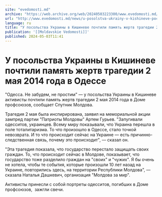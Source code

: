 ```yaml
---
site: "evedomosti.md"
archive: "https://web.archive.org/web/20240503223300/www.evedomosti.md/news/u-posolstva-ukrainy-v-kishineve-pochtili-pamyat-zhertv-trage"
url: "http://www.evedomosti.md/news/u-posolstva-ukrainy-v-kishineve-pochtili-pamyat-zhertv-trage"
language: ru
title: "У посольства Украины в Кишиневе почтили память жертв трагедии 2 мая 2014 года в Одессе"
publication: '[[Moldavskie Vedomosti]]'
published: 2024-05-03T11:41
---
```


# У посольства Украины в Кишиневе почтили память жертв трагедии 2 мая 2014 года в Одессе

"Одесса. Не забудем, не простим" — у посольства Украины в Кишиневе активисты почтили память жертв трагедии 2 мая 2014 года в Доме профсоюзов, сообщает Спутник Молдова.

Трагедия 2 мая была инспирирована, заявил на мемориальной акции зампред партии "Патриоты Молдовы" Артем Гурьев. "Запугивали одесситов, украинцев. Всему миру показывали, что Украина перешла в поле тоталитаризма. То что произошло в Одессе, стало точкой невозврата. И то что происходит сейчас на Украине — есть причинно-следственная связь, почему это происходит", — сказал он.

"Эта трагедия показала, что государство перестало защищать своих граждан. То, что происходит сейчас в Молдове, показывает, что государство тоже разделило граждан на "своих" и "чужих". Я бы очень не хотела, чтобы те события, которые произошли 10 лет назад на Украине, повторились здесь, на территории Республики Молдова", — сказала Наталья Дашкевич, организация "Молдова за мир".

Активисты принесли с собой портреты одесситов, погибших в Доме профсоюзов,  зажгли свечи.